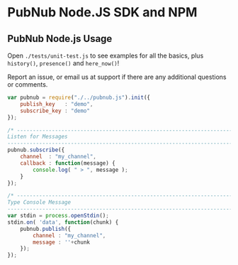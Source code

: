 # PubNub Node.JS SDK and NPM
## PubNub Node.js Usage

Open `./tests/unit-test.js` to see examples for all the basics,
plus `history()`, `presence()` and `here_now()`!

Report an issue, or email us at support if there are any
additional questions or comments.

```javascript
var pubnub = require("./../pubnub.js").init({
    publish_key   : "demo",
    subscribe_key : "demo"
});

/* ---------------------------------------------------------------------------
Listen for Messages
--------------------------------------------------------------------------- */
pubnub.subscribe({
    channel  : "my_channel",
    callback : function(message) {
        console.log( " > ", message );
    }
});

/* ---------------------------------------------------------------------------
Type Console Message
--------------------------------------------------------------------------- */
var stdin = process.openStdin();
stdin.on( 'data', function(chunk) {
    pubnub.publish({
        channel : "my_channel",
        message : ''+chunk
    });
});
```
